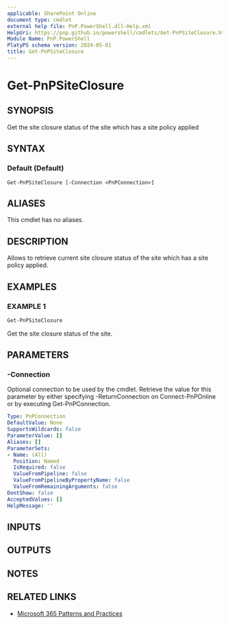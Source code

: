 ```yaml
---
applicable: SharePoint Online
document type: cmdlet
external help file: PnP.PowerShell.dll-Help.xml
HelpUri: https://pnp.github.io/powershell/cmdlets/Get-PnPSiteClosure.html
Module Name: PnP.PowerShell
PlatyPS schema version: 2024-05-01
title: Get-PnPSiteClosure
---
```


# Get-PnPSiteClosure

## SYNOPSIS

Get the site closure status of the site which has a site policy applied

## SYNTAX

### Default (Default)

```
Get-PnPSiteClosure [-Connection <PnPConnection>]
```

## ALIASES

This cmdlet has no aliases.

## DESCRIPTION

Allows to retrieve current site closure status of the site which has a site policy applied.

## EXAMPLES

### EXAMPLE 1

```powershell
Get-PnPSiteClosure
```

Get the site closure status of the site.

## PARAMETERS

### -Connection

Optional connection to be used by the cmdlet. Retrieve the value for this parameter by either specifying -ReturnConnection on Connect-PnPOnline or by executing Get-PnPConnection.

```yaml
Type: PnPConnection
DefaultValue: None
SupportsWildcards: false
ParameterValue: []
Aliases: []
ParameterSets:
- Name: (All)
  Position: Named
  IsRequired: false
  ValueFromPipeline: false
  ValueFromPipelineByPropertyName: false
  ValueFromRemainingArguments: false
DontShow: false
AcceptedValues: []
HelpMessage: ''
```

## INPUTS

## OUTPUTS

## NOTES

## RELATED LINKS

- [Microsoft 365 Patterns and Practices](https://aka.ms/m365pnp)
